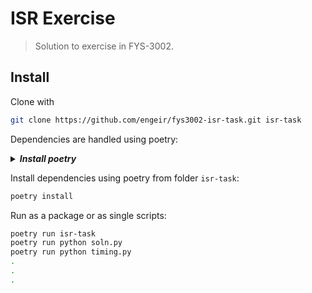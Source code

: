 # ISR Exercise

> Solution to exercise in FYS-3002.

## Install

Clone with

```sh
git clone https://github.com/engeir/fys3002-isr-task.git isr-task
```

Dependencies are handled using poetry:

<details><summary><i><b>Install poetry</b></i></summary><br><ul>

```sh
curl -sSL https://raw.githubusercontent.com/python-poetry/poetry/master/get-poetry.py | python
```

</ul></details>

Install dependencies using poetry from folder `isr-task`:

```sh
poetry install
```

Run as a package or as single scripts:

```sh
poetry run isr-task
poetry run python soln.py
poetry run python timing.py
.
.
.
```
